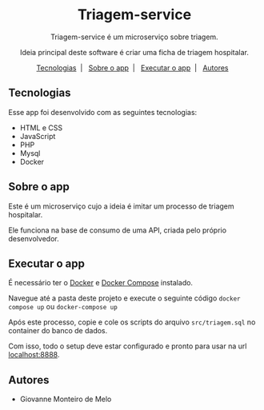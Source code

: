 <h1 align="center">Triagem-service</h1>

<p align="center">Triagem-service é um microserviço sobre triagem.</p>
<p align="center">Ideia principal deste software é criar uma ficha de triagem hospitalar.</p>

<p align="center">
	<a href="#tecnologias">Tecnologias</a>&nbsp;&nbsp;&#124;&nbsp;&nbsp;
	<a href="#sobre-o-app">Sobre o app</a>&nbsp;&nbsp;&#124;&nbsp;&nbsp;
	<a href="#executar-o-app">Executar o app</a>&nbsp;&nbsp;&#124;&nbsp;&nbsp;
	<a href="#autores">Autores</a>&nbsp;&nbsp;
</p>

## Tecnologias

Esse app foi desenvolvido com as seguintes tecnologias:

- HTML e CSS
- JavaScript
- PHP
- Mysql
- Docker

## Sobre o app

Este é um microserviço cujo a ideia é imitar um processo de triagem hospitalar.

Ele funciona na base de consumo de uma API, criada pelo próprio desenvolvedor.

## Executar o app

É necessário ter o [Docker](https://docs.docker.com/desktop/)  e [Docker Compose](https://docs.docker.com/compose/install/) instalado.

Navegue até a pasta deste projeto e execute o seguinte código `docker compose up` ou `docker-compose up`

Após este processo, copie e cole os scripts do arquivo `src/triagem.sql` no container do banco de dados.

Com isso, todo o setup deve estar configurado e pronto para usar na url [localhost:8888](http://localhost:8888).

## Autores

<ul>
	<li>Giovanne Monteiro de Melo</li>
</ul>

